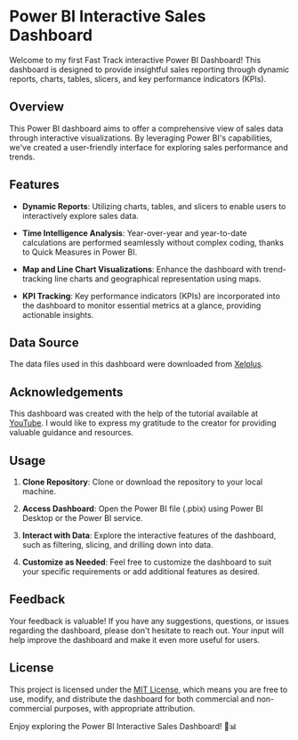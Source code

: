 # Power BI Interactive Sales Dashboard

Welcome to my first Fast Track interactive Power BI Dashboard! This dashboard is designed to provide insightful sales reporting through dynamic reports, charts, tables, slicers, and key performance indicators (KPIs).

## Overview

This Power BI dashboard aims to offer a comprehensive view of sales data through interactive visualizations. By leveraging Power BI's capabilities, we've created a user-friendly interface for exploring sales performance and trends.

## Features

- **Dynamic Reports**: Utilizing charts, tables, and slicers to enable users to interactively explore sales data.
  
- **Time Intelligence Analysis**: Year-over-year and year-to-date calculations are performed seamlessly without complex coding, thanks to Quick Measures in Power BI.
  
- **Map and Line Chart Visualizations**: Enhance the dashboard with trend-tracking line charts and geographical representation using maps.
  
- **KPI Tracking**: Key performance indicators (KPIs) are incorporated into the dashboard to monitor essential metrics at a glance, providing actionable insights.

## Data Source

The data files used in this dashboard were downloaded from [Xelplus](https://pages.xelplus.com/powerbi-int...). 

## Acknowledgements

This dashboard was created with the help of the tutorial available at [YouTube](https://www.youtube.com/watch?v=c7LrqSxjJQQ). I would like to express my gratitude to the creator for providing valuable guidance and resources.

## Usage

1. **Clone Repository**: Clone or download the repository to your local machine.
  
2. **Access Dashboard**: Open the Power BI file (.pbix) using Power BI Desktop or the Power BI service.
  
3. **Interact with Data**: Explore the interactive features of the dashboard, such as filtering, slicing, and drilling down into data.
  
4. **Customize as Needed**: Feel free to customize the dashboard to suit your specific requirements or add additional features as desired.

## Feedback

Your feedback is valuable! If you have any suggestions, questions, or issues regarding the dashboard, please don't hesitate to reach out. Your input will help improve the dashboard and make it even more useful for users.

## License

This project is licensed under the [MIT License](LICENSE), which means you are free to use, modify, and distribute the dashboard for both commercial and non-commercial purposes, with appropriate attribution.

Enjoy exploring the Power BI Interactive Sales Dashboard! 🚀📊


